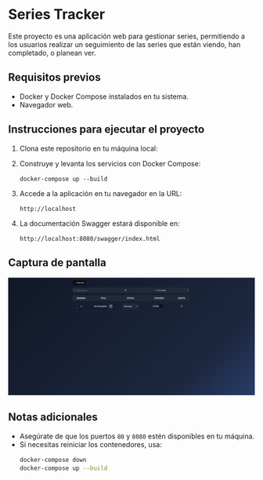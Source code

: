 # Series Tracker

Este proyecto es una aplicación web para gestionar series, permitiendo a los usuarios realizar un seguimiento de las series que están viendo, han completado, o planean ver.

## Requisitos previos

- Docker y Docker Compose instalados en tu sistema.
- Navegador web.

## Instrucciones para ejecutar el proyecto

1. Clona este repositorio en tu máquina local:

2. Construye y levanta los servicios con Docker Compose:
   ```
   docker-compose up --build
   ```

3. Accede a la aplicación en tu navegador en la URL:
   ```
   http://localhost
   ```

4. La documentación Swagger estará disponible en:
   ```
   http://localhost:8080/swagger/index.html
   ```

## Captura de pantalla

![Captura de pantalla](captura.png)

## Notas adicionales

- Asegúrate de que los puertos `80` y `8080` estén disponibles en tu máquina.
- Si necesitas reiniciar los contenedores, usa:
  ```bash
  docker-compose down
  docker-compose up --build
  ```